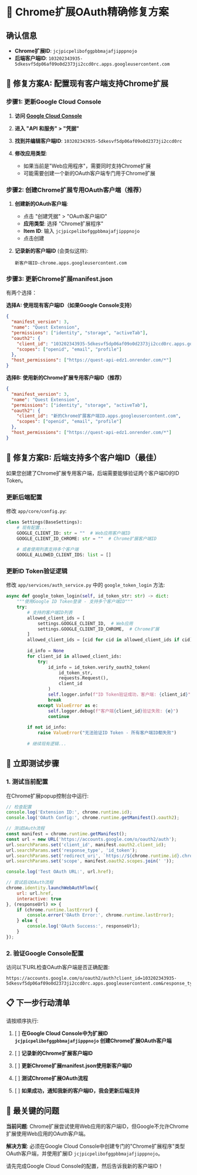 # 🎯 Chrome扩展OAuth精确修复方案

## 确认信息
- **Chrome扩展ID**: `jcjpicpelibofggpbbmajafjipppnojo`
- **后端客户端ID**: `103202343935-5dkesvf5dp06af09o0d2373ji2ccd0rc.apps.googleusercontent.com`

## 🔧 修复方案A: 配置现有客户端支持Chrome扩展

### 步骤1: 更新Google Cloud Console

1. **访问 [Google Cloud Console](https://console.cloud.google.com/)**

2. **进入 "API 和服务" > "凭据"**

3. **找到并编辑客户端ID**: `103202343935-5dkesvf5dp06af09o0d2373ji2ccd0rc`

4. **修改应用类型**:
   - 如果当前是"Web应用程序"，需要同时支持Chrome扩展
   - 可能需要创建一个新的OAuth客户端专门用于Chrome扩展

### 步骤2: 创建Chrome扩展专用OAuth客户端（推荐）

1. **创建新的OAuth客户端**:
   - 点击 "创建凭据" > "OAuth客户端ID"
   - **应用类型**: 选择 "Chrome扩展程序"
   - **Item ID**: 输入 `jcjpicpelibofggpbbmajafjipppnojo`
   - 点击创建

2. **记录新的客户端ID** (会类似这样):
   ```
   新客户端ID-chrome.apps.googleusercontent.com
   ```

### 步骤3: 更新Chrome扩展manifest.json

有两个选择：

**选择A: 使用现有客户端ID（如果Google Console支持）**
```json
{
  "manifest_version": 3,
  "name": "Quest Extension",
  "permissions": ["identity", "storage", "activeTab"],
  "oauth2": {
    "client_id": "103202343935-5dkesvf5dp06af09o0d2373ji2ccd0rc.apps.googleusercontent.com",
    "scopes": ["openid", "email", "profile"]
  },
  "host_permissions": ["https://quest-api-edz1.onrender.com/*"]
}
```

**选择B: 使用新的Chrome扩展专用客户端ID（推荐）**
```json
{
  "manifest_version": 3,
  "name": "Quest Extension", 
  "permissions": ["identity", "storage", "activeTab"],
  "oauth2": {
    "client_id": "新的Chrome扩展客户端ID.apps.googleusercontent.com",
    "scopes": ["openid", "email", "profile"]
  },
  "host_permissions": ["https://quest-api-edz1.onrender.com/*"]
}
```

## 🚀 修复方案B: 后端支持多个客户端ID（最佳）

如果您创建了Chrome扩展专用客户端，后端需要能够验证两个客户端ID的ID Token。

### 更新后端配置

修改 `app/core/config.py`:

```python
class Settings(BaseSettings):
    # 现有配置...
    GOOGLE_CLIENT_ID: str = ""  # Web应用客户端ID
    GOOGLE_CLIENT_ID_CHROME: str = ""  # Chrome扩展客户端ID
    
    # 或者使用列表支持多个客户端
    GOOGLE_ALLOWED_CLIENT_IDS: list = []
```

### 更新ID Token验证逻辑

修改 `app/services/auth_service.py` 中的 `google_token_login` 方法:

```python
async def google_token_login(self, id_token_str: str) -> dict:
    """使用Google ID Token登录 - 支持多个客户端ID"""
    try:
        # 支持的客户端ID列表
        allowed_client_ids = [
            settings.GOOGLE_CLIENT_ID,  # Web应用
            settings.GOOGLE_CLIENT_ID_CHROME,  # Chrome扩展
        ]
        allowed_client_ids = [cid for cid in allowed_client_ids if cid]  # 过滤空值
        
        id_info = None
        for client_id in allowed_client_ids:
            try:
                id_info = id_token.verify_oauth2_token(
                    id_token_str, 
                    requests.Request(), 
                    client_id
                )
                self.logger.info(f"ID Token验证成功，客户端: {client_id}")
                break
            except ValueError as e:
                self.logger.debug(f"客户端{client_id}验证失败: {e}")
                continue
        
        if not id_info:
            raise ValueError("无法验证ID Token - 所有客户端ID都失败")
            
        # 继续现有逻辑...
```

## 🎯 立即测试步骤

### 1. 测试当前配置

在Chrome扩展popup控制台中运行:

```javascript
// 检查配置
console.log('Extension ID:', chrome.runtime.id);
console.log('OAuth Config:', chrome.runtime.getManifest().oauth2);

// 测试OAuth流程
const manifest = chrome.runtime.getManifest();
const url = new URL('https://accounts.google.com/o/oauth2/auth');
url.searchParams.set('client_id', manifest.oauth2.client_id);
url.searchParams.set('response_type', 'id_token');
url.searchParams.set('redirect_uri', `https://${chrome.runtime.id}.chromiumapp.org/`);
url.searchParams.set('scope', manifest.oauth2.scopes.join(' '));

console.log('Test OAuth URL:', url.href);

// 尝试启动OAuth流程
chrome.identity.launchWebAuthFlow({
    url: url.href,
    interactive: true
}, (responseUrl) => {
    if (chrome.runtime.lastError) {
        console.error('OAuth Error:', chrome.runtime.lastError);
    } else {
        console.log('OAuth Success:', responseUrl);
    }
});
```

### 2. 验证Google Console配置

访问以下URL检查OAuth客户端是否正确配置:

```
https://accounts.google.com/o/oauth2/auth?client_id=103202343935-5dkesvf5dp06af09o0d2373ji2ccd0rc.apps.googleusercontent.com&response_type=id_token&redirect_uri=https://jcjpicpelibofggpbbmajafjipppnojo.chromiumapp.org/&scope=openid%20email%20profile
```

## 📋 下一步行动清单

请按顺序执行:

1. [ ] **在Google Cloud Console中为扩展ID `jcjpicpelibofggpbbmajafjipppnojo` 创建Chrome扩展OAuth客户端**

2. [ ] **记录新的Chrome扩展客户端ID**

3. [ ] **更新Chrome扩展manifest.json使用新客户端ID**

4. [ ] **测试Chrome扩展OAuth流程**

5. [ ] **如果成功，通知我新的客户端ID，我会更新后端支持**

## 🚨 最关键的问题

**当前问题**: Chrome扩展尝试使用Web应用的客户端ID，但Google不允许Chrome扩展使用Web应用的OAuth客户端。

**解决方案**: 必须在Google Cloud Console中创建专门的"Chrome扩展程序"类型OAuth客户端，并使用扩展ID `jcjpicpelibofggpbbmajafjipppnojo`。

请先完成Google Cloud Console的配置，然后告诉我新的客户端ID！
